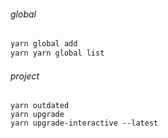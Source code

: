 ###### global
```sh
yarn global add
yarn yarn global list
```

###### project
```
yarn outdated
yarn upgrade
yarn upgrade-interactive --latest
```
